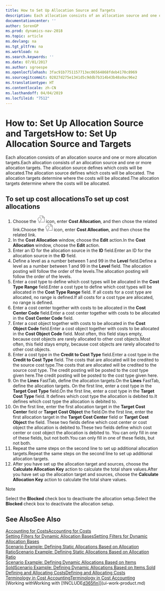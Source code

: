 ```yaml
---
title: How to Set Up Allocation Source and Targets
description: Each allocation consists of an allocation source and one or more allocation targets. The allocation source defines which costs will be allocated. The allocation targets determine where the costs will be allocated.
documentationcenter: ''
author: SorenGP
ms.prod: dynamics-nav-2018
ms.topic: article
ms.devlang: na
ms.tgt_pltfrm: na
ms.workload: na
ms.search.keywords: ''
ms.date: 07/01/2017
ms.author: sgroespe
ms.openlocfilehash: 3fac91b7751157713ec06564868fdeb4170c8969
ms.sourcegitcommit: 02827d275e1341d5c9ddb7b314b43b48a9ac96e2
ms.translationtype: HT
ms.contentlocale: zh-CN
ms.lasthandoff: 04/04/2019
ms.locfileid: "7512"
---
```

# <a name="how-to-set-up-allocation-source-and-targets"></a><span data-ttu-id="5a47d-105">How to: Set Up Allocation Source and Targets</span><span class="sxs-lookup"><span data-stu-id="5a47d-105">How to: Set Up Allocation Source and Targets</span></span>
<span data-ttu-id="5a47d-106">Each allocation consists of an allocation source and one or more allocation targets.</span><span class="sxs-lookup"><span data-stu-id="5a47d-106">Each allocation consists of an allocation source and one or more allocation targets.</span></span> <span data-ttu-id="5a47d-107">The allocation source defines which costs will be allocated.</span><span class="sxs-lookup"><span data-stu-id="5a47d-107">The allocation source defines which costs will be allocated.</span></span> <span data-ttu-id="5a47d-108">The allocation targets determine where the costs will be allocated.</span><span class="sxs-lookup"><span data-stu-id="5a47d-108">The allocation targets determine where the costs will be allocated.</span></span>  

## <a name="to-set-up-cost-allocations"></a><span data-ttu-id="5a47d-109">To set up cost allocations</span><span class="sxs-lookup"><span data-stu-id="5a47d-109">To set up cost allocations</span></span>  
1.  <span data-ttu-id="5a47d-110">Choose the ![Search for Page or Report](media/ui-search/search_small.png "Search for Page or Report icon") icon, enter **Cost Allocation**, and then chose the related link.</span><span class="sxs-lookup"><span data-stu-id="5a47d-110">Choose the ![Search for Page or Report](media/ui-search/search_small.png "Search for Page or Report icon") icon, enter **Cost Allocation**, and then chose the related link.</span></span>  
2.  <span data-ttu-id="5a47d-111">In the **Cost Allocation** window, choose the **Edit** action.</span><span class="sxs-lookup"><span data-stu-id="5a47d-111">In the **Cost Allocation** window, choose the **Edit** action.</span></span>  
3.  <span data-ttu-id="5a47d-112">Enter an ID for the allocation source in the **ID** field.</span><span class="sxs-lookup"><span data-stu-id="5a47d-112">Enter an ID for the allocation source in the **ID** field.</span></span>  
4.  <span data-ttu-id="5a47d-113">Define a level as a number between 1 and 99 in the **Level** field.</span><span class="sxs-lookup"><span data-stu-id="5a47d-113">Define a level as a number between 1 and 99 in the **Level** field.</span></span> <span data-ttu-id="5a47d-114">The allocation posting will follow the order of the levels.</span><span class="sxs-lookup"><span data-stu-id="5a47d-114">The allocation posting will follow the order of the levels.</span></span>  
5.  <span data-ttu-id="5a47d-115">Enter a cost type to define which cost types will be allocated in the **Cost Type Range** field.</span><span class="sxs-lookup"><span data-stu-id="5a47d-115">Enter a cost type to define which cost types will be allocated in the **Cost Type Range** field.</span></span> <span data-ttu-id="5a47d-116">If all costs for a cost type are allocated, no range is defined.</span><span class="sxs-lookup"><span data-stu-id="5a47d-116">If all costs for a cost type are allocated, no range is defined.</span></span>  
6.  <span data-ttu-id="5a47d-117">Enter a cost center together with costs to be allocated in the **Cost Center Code** field.</span><span class="sxs-lookup"><span data-stu-id="5a47d-117">Enter a cost center together with costs to be allocated in the **Cost Center Code** field.</span></span>  
7.  <span data-ttu-id="5a47d-118">Enter a cost object together with costs to be allocated in the **Cost Object Code** field.</span><span class="sxs-lookup"><span data-stu-id="5a47d-118">Enter a cost object together with costs to be allocated in the **Cost Object Code** field.</span></span> <span data-ttu-id="5a47d-119">Most often, this field stays empty, because cost objects are rarely allocated to other cost objects.</span><span class="sxs-lookup"><span data-stu-id="5a47d-119">Most often, this field stays empty, because cost objects are rarely allocated to other cost objects.</span></span>  
8.  <span data-ttu-id="5a47d-120">Enter a cost type in the **Credit to Cost Type** field.</span><span class="sxs-lookup"><span data-stu-id="5a47d-120">Enter a cost type in the **Credit to Cost Type** field.</span></span> <span data-ttu-id="5a47d-121">The costs that are allocated will be credited to the source cost type.</span><span class="sxs-lookup"><span data-stu-id="5a47d-121">The costs that are allocated will be credited to the source cost type.</span></span> <span data-ttu-id="5a47d-122">The credit posting will be posted to the cost type given here.</span><span class="sxs-lookup"><span data-stu-id="5a47d-122">The credit posting will be posted to the cost type given here.</span></span>  
9. <span data-ttu-id="5a47d-123">On the **Lines** FastTab, define the allocation targets.</span><span class="sxs-lookup"><span data-stu-id="5a47d-123">On the **Lines** FastTab, define the allocation targets.</span></span> <span data-ttu-id="5a47d-124">On the first line, enter a cost type in the **Target Cost Type** field.</span><span class="sxs-lookup"><span data-stu-id="5a47d-124">On the first line, enter a cost type in the **Target Cost Type** field.</span></span> <span data-ttu-id="5a47d-125">It defines which cost type the allocation is debited to.</span><span class="sxs-lookup"><span data-stu-id="5a47d-125">It defines which cost type the allocation is debited to.</span></span>  
10. <span data-ttu-id="5a47d-126">On the first line, enter the first allocation target in the **Target Cost Center** field or **Target Cost Object** the field.</span><span class="sxs-lookup"><span data-stu-id="5a47d-126">On the first line, enter the first allocation target in the **Target Cost Center** field or **Target Cost Object** the field.</span></span> <span data-ttu-id="5a47d-127">These two fields define which cost center or cost object the allocation is debited to.</span><span class="sxs-lookup"><span data-stu-id="5a47d-127">These two fields define which cost center or cost object the allocation is debited to.</span></span> <span data-ttu-id="5a47d-128">You can only fill in one of these fields, but not both.</span><span class="sxs-lookup"><span data-stu-id="5a47d-128">You can only fill in one of these fields, but not both.</span></span>  
11. <span data-ttu-id="5a47d-129">Repeat the same steps on the second line to set up additional allocation targets.</span><span class="sxs-lookup"><span data-stu-id="5a47d-129">Repeat the same steps on the second line to set up additional allocation targets.</span></span>  
12. <span data-ttu-id="5a47d-130">After you have set up the allocation target and sources, choose the **Calculate Allocation Key** action to calculate the total share values.</span><span class="sxs-lookup"><span data-stu-id="5a47d-130">After you have set up the allocation target and sources, choose the **Calculate Allocation Key** action to calculate the total share values.</span></span>  

> [!NOTE]  
>  <span data-ttu-id="5a47d-131">Select the **Blocked** check box to deactivate the allocation setup.</span><span class="sxs-lookup"><span data-stu-id="5a47d-131">Select the **Blocked** check box to deactivate the allocation setup.</span></span>  

## <a name="see-also"></a><span data-ttu-id="5a47d-132">See Also</span><span class="sxs-lookup"><span data-stu-id="5a47d-132">See Also</span></span>  
[<span data-ttu-id="5a47d-133">Accounting for Costs</span><span class="sxs-lookup"><span data-stu-id="5a47d-133">Accounting for Costs</span></span>](finance-manage-cost-accounting.md)  
 [<span data-ttu-id="5a47d-134">Setting Filters for Dynamic Allocation Bases</span><span class="sxs-lookup"><span data-stu-id="5a47d-134">Setting Filters for Dynamic Allocation Bases</span></span>](finance-setting-filters-for-dynamic-allocation-bases.md)   
 [<span data-ttu-id="5a47d-135">Scenario Example: Defining Static Allocations Based on Allocation Ratio</span><span class="sxs-lookup"><span data-stu-id="5a47d-135">Scenario Example: Defining Static Allocations Based on Allocation Ratio</span></span>](finance-scenario-example-defining-static-allocations-based-on-allocation-ratio.md)   
 [<span data-ttu-id="5a47d-136">Scenario Example: Defining Dynamic Allocations Based on Items Sold</span><span class="sxs-lookup"><span data-stu-id="5a47d-136">Scenario Example: Defining Dynamic Allocations Based on Items Sold</span></span>](finance-scenario-example-defining-dynamic-allocations-based-on-items-sold.md)   
 [<span data-ttu-id="5a47d-137">Defining and Allocating Costs</span><span class="sxs-lookup"><span data-stu-id="5a47d-137">Defining and Allocating Costs</span></span>](finance-define-and-allocate-costs.md)   
 [<span data-ttu-id="5a47d-138">Terminology in Cost Accounting</span><span class="sxs-lookup"><span data-stu-id="5a47d-138">Terminology in Cost Accounting</span></span>](finance-terminology-in-cost-accounting.md)  
 [<span data-ttu-id="5a47d-139">Working with</span><span class="sxs-lookup"><span data-stu-id="5a47d-139">Working with</span></span> [!INCLUDE[d365fin](includes/d365fin_md.md)]](ui-work-product.md)
